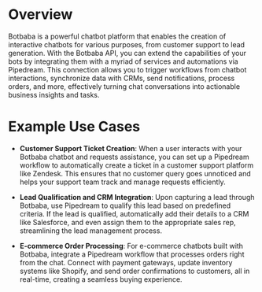 # Overview

Botbaba is a powerful chatbot platform that enables the creation of interactive chatbots for various purposes, from customer support to lead generation. With the Botbaba API, you can extend the capabilities of your bots by integrating them with a myriad of services and automations via Pipedream. This connection allows you to trigger workflows from chatbot interactions, synchronize data with CRMs, send notifications, process orders, and more, effectively turning chat conversations into actionable business insights and tasks.

# Example Use Cases

- **Customer Support Ticket Creation**: When a user interacts with your Botbaba chatbot and requests assistance, you can set up a Pipedream workflow to automatically create a ticket in a customer support platform like Zendesk. This ensures that no customer query goes unnoticed and helps your support team track and manage requests efficiently.

- **Lead Qualification and CRM Integration**: Upon capturing a lead through Botbaba, use Pipedream to qualify this lead based on predefined criteria. If the lead is qualified, automatically add their details to a CRM like Salesforce, and even assign them to the appropriate sales rep, streamlining the lead management process.

- **E-commerce Order Processing**: For e-commerce chatbots built with Botbaba, integrate a Pipedream workflow that processes orders right from the chat. Connect with payment gateways, update inventory systems like Shopify, and send order confirmations to customers, all in real-time, creating a seamless buying experience.
